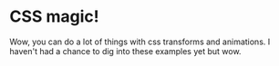 # CSS magic!
Wow, you can do a lot of things with css transforms and animations. 
I haven't had a chance to dig into these examples yet but wow.
